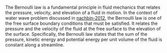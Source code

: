 The Bernoulli law is a fundamental principle in fluid mechanics that relates the pressure, velocity, and elevation of a fluid in motion. In the context of water wave problem discussed in [nachbin-2012](nachbin-2012.md), the Bernoulli law is one of the free surface boundary conditions that must be satisfied. It relates the pressure and the velocity of the fluid at the free surface to the elevation of the surface. Specifically, the Bernoulli law states that the sum of the pressure, kinetic energy and potential energy per unit volume of the fluid is constant along a streamline.